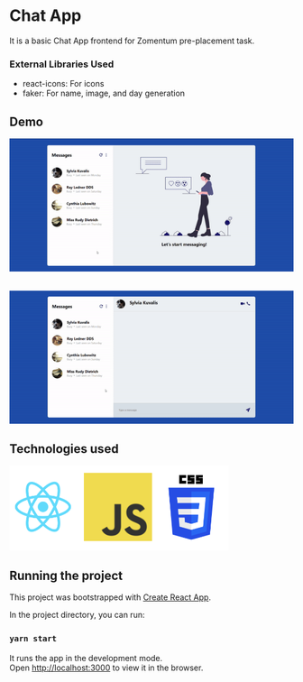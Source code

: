# Chat App
It is a basic Chat App frontend for Zomentum pre-placement task.


### External Libraries Used
* react-icons: For icons
* faker: For name, image, and day generation

## Demo
![Demo-1](src/assets/Demo1.gif)
<br />
<br />

![Demo-2](src/assets/Demo2.gif)
<br />

## Technologies used
![Tech used](src/assets/techUsed.png)


## Running the project
This project was bootstrapped with [Create React App](https://github.com/facebook/create-react-app).

In the project directory, you can run:

### `yarn start`

It runs the app in the development mode.<br />
Open [http://localhost:3000](http://localhost:3000) to view it in the browser.

